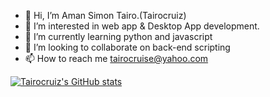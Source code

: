- 👋 Hi, I’m Aman Simon Tairo.(Tairocruiz)
- 👀 I’m interested in web app & Desktop App development.
- 🌱 I’m currently learning python and javascript
- 💞️ I’m looking to collaborate on back-end scripting
- 📫 How to reach me tairocruise@yahoo.com

[![Tairocruiz's GitHub stats](https://github-readme-stats.vercel.app/api?username=tairocruiz)](https://github.com/tairocruiz/github-readme-stats)
<!---
tairocruiz/tairocruiz is a ✨ special ✨ repository because its `README.md` (this file) appears on your GitHub profile.
You can click the Preview link to take a look at your changes.
--->
